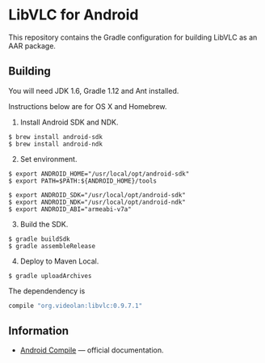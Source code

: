 # LibVLC for Android

This repository contains the Gradle configuration for building LibVLC as an AAR package.

## Building

You will need JDK 1.6, Gradle 1.12 and Ant installed.

Instructions below are for OS X and Homebrew.

1. Install Android SDK and NDK.

  ```
  $ brew install android-sdk
  $ brew install android-ndk
  ```

2. Set environment.

  ```
  $ export ANDROID_HOME="/usr/local/opt/android-sdk"
  $ export PATH=$PATH:${ANDROID_HOME}/tools

  $ export ANDROID_SDK="/usr/local/opt/android-sdk"
  $ export ANDROID_NDK="/usr/local/opt/android-ndk"
  $ export ANDROID_ABI="armeabi-v7a"
  ```

3. Build the SDK.

  ```
  $ gradle buildSdk
  $ gradle assembleRelease
  ```

4. Deploy to Maven Local.

  ```
  $ gradle uploadArchives
  ```

  The dependendency is
  
  ```groovy
  compile "org.videolan:libvlc:0.9.7.1"
  ```

## Information

* [Android Compile](https://wiki.videolan.org/AndroidCompile) — official documentation.
